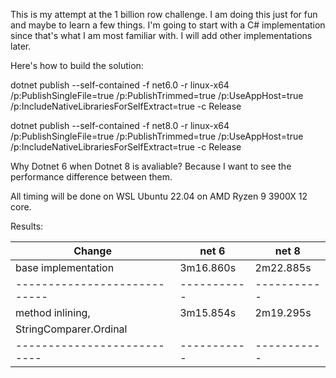 This is my attempt at the 1 billion row challenge. I am doing this just for fun and maybe to learn a few things.
I'm going to start with a C# implementation since that's what I am most familiar with.
I will add other implementations later.

Here's how to build the solution:

dotnet publish --self-contained -f net6.0 -r linux-x64 /p:PublishSingleFile=true /p:PublishTrimmed=true /p:UseAppHost=true /p:IncludeNativeLibrariesForSelfExtract=true -c Release

dotnet publish --self-contained -f net8.0 -r linux-x64 /p:PublishSingleFile=true /p:PublishTrimmed=true /p:UseAppHost=true /p:IncludeNativeLibrariesForSelfExtract=true -c Release

Why Dotnet 6 when Dotnet 8 is avaliable? Because I want to see the performance difference between them.

All timing will be done on WSL Ubuntu 22.04 on AMD Ryzen 9 3900X 12 core.

Results:

|        Change             | net 6     | net 8     |
|---------------------------|---------- |-----------|
| base implementation       | 3m16.860s | 2m22.885s |
----------------------------|-----------|-----------|
| method inlining,          | 3m15.854s | 2m19.295s |
| StringComparer.Ordinal    |           |           |
|---------------------------|-----------|-----------|
